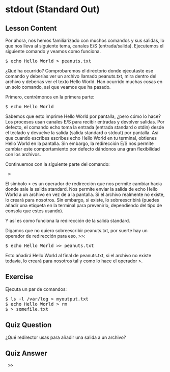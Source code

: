 # stdout (Standard Out)

## Lesson Content

Por ahora, nos hemos familiarizado con muchos comandos y sus salidas, lo que nos lleva al siguiente tema, canales E/S (entrada/salida). Ejecutemos el siguiente comando y veamos como funciona.

<pre>$ echo Hello World > peanuts.txt</pre>

¿Qué ha ocurrido? Comprobaremos el directorio donde ejecutaste ese comando y deberías ver un archivo llamado peanuts.txt, mira dentro del archivo y deberías ver el texto Hello World. Han ocurrido muchas cosas en un solo comando, asi que veamos que ha pasado.

Primero, centrémonos en la primera parte:

<pre>$ echo Hello World</pre>

Sabemos que esto imprime Hello World por pantalla, ¿pero cómo lo hace? Los procesos usan canales E/S para recibir entradas y devolver salidas. Por defecto, el comando echo toma la entrada (entrada standard o stdin) desde el teclado y devuelve la salida (salida standard o stdout) por pantalla. Así que cuando escribes escribes echo Hello World en tu terminal, obtienes Hello World en la pantalla. Sin embargo, la redirección E/S nos permite cambiar este comportamiento por defecto dándonos una gran flexibilidad con los archivos.

Continuemos con la siguiente parte del comando:

<pre> > </pre>

El símbolo > es un operador de redirección que nos permite cambiar hacia donde sale la salida standard. Nos permite enviar la salida de echo Hello World a un archivo en vez de a la pantalla. Si el archivo realmente no existe, lo creará para nosotros. Sin embargo, si existe, lo sobreescribirá (puedes añadir una etiqueta en la terminal para prevenirlo, dependiendo del tipo de consola que estes usando).

Y así es como funciona la redirección de la salida standard.

Digamos que no quiero sobreescribir peanuts.txt, por suerte hay un operador de redirección para eso, >>:

<pre>$ echo Hello World >> peanuts.txt</pre>

Esto añadirá Hello World al final de peanuts.txt, si el archivo no existe todavía, lo creará para nosotros tal y como lo hace el operador >.


## Exercise

Ejecuta un par de comandos:

<pre>
$ ls -l /var/log > myoutput.txt
$ echo Hello World > rm
$ > somefile.txt
</pre>

## Quiz Question

¿Qué redirector usas para añadir una salida a un archivo?

## Quiz Answer

<pre> >>
</pre>
